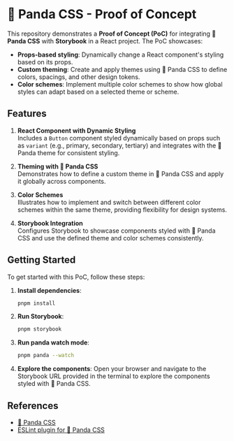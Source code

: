 # 🐼 Panda CSS - Proof of Concept

This repository demonstrates a **Proof of Concept (PoC)** for integrating **🐼 Panda CSS** with **Storybook** in a React project. The PoC showcases:

- **Props-based styling**: Dynamically change a React component's styling based on its props.
- **Custom theming**: Create and apply themes using 🐼 Panda CSS to define colors, spacings, and other design tokens.
- **Color schemes**: Implement multiple color schemes to show how global styles can adapt based on a selected theme or scheme.

## Features

1. **React Component with Dynamic Styling**  
   Includes a `Button` component styled dynamically based on props such as `variant` (e.g., primary, secondary, tertiary) and integrates with the 🐼 Panda theme for consistent styling.

2. **Theming with 🐼 Panda CSS**  
   Demonstrates how to define a custom theme in 🐼 Panda CSS and apply it globally across components.

3. **Color Schemes**  
   Illustrates how to implement and switch between different color schemes within the same theme, providing flexibility for design systems.

4. **Storybook Integration**  
   Configures Storybook to showcase components styled with 🐼 Panda CSS and use the defined theme and color schemes consistently.

## Getting Started

To get started with this PoC, follow these steps:

1. **Install dependencies**:

   ```bash
   pnpm install
   ```

2. **Run Storybook**:

   ```bash
   pnpm storybook
   ```

3. **Run panda watch mode**:

   ```bash
   pnpm panda --watch
   ```

4. **Explore the components**:
   Open your browser and navigate to the Storybook URL provided in the terminal to explore the components styled with 🐼 Panda CSS.

## References

- [🐼 Panda CSS](https://panda-css.com/)
- [ESLint plugin for 🐼 Panda CSS](https://github.com/chakra-ui/eslint-plugin-panda)
